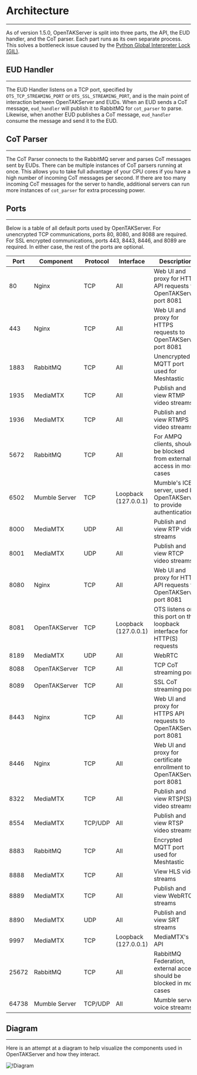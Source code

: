 # Architecture

***

As of version 1.5.0, OpenTAKServer is split into three parts, the API, the EUD handler, and the CoT parser. Each part runs as its
own separate process. This solves a bottleneck issue caused by the [Python Global Interpreter Lock (GIL)](https://wiki.python.org/moin/GlobalInterpreterLock).

## EUD Handler

***

The EUD Handler listens on a TCP port, specified by `OTS_TCP_STREAMING_PORT` or `OTS_SSL_STREAMING_PORT`, and is the main point of
interaction between OpenTAKServer and EUDs. When an EUD sends a CoT message, `eud_handler` will publish it to RabbitMQ for `cot_parser`
to parse. Likewise, when another EUD publishes a CoT message, `eud_handler` consume the message and send it to the EUD.

## CoT Parser

***

The CoT Parser connects to the RabbitMQ server and parses CoT messages sent by EUDs. There can be multiple instances of CoT parsers
running at once. This allows you to take full advantage of your CPU cores if you have a high number of incoming CoT messages per second.
If there are too many incoming CoT messages for the server to handle, additional servers can run more instances of `cot_parser`
for extra processing power.

## Ports

***

Below is a table of all default ports used by OpenTAKServer. For unencrypted TCP communications, ports 80, 8080, and 8088 are required.
For SSL encrypted communications, ports 443, 8443, 8446, and 8089 are required. In either case, the rest of the ports are optional.

| Port  | Component     | Protocol | Interface            | Description                                                             |
|-------|---------------|----------|----------------------|-------------------------------------------------------------------------|
| 80    | Nginx         | TCP      | All                  | Web UI and proxy for HTTP API requests to OpenTAKServer port 8081       |
| 443   | Nginx         | TCP      | All                  | Web UI and proxy for HTTPS requests to OpenTAKServer port 8081          |
| 1883  | RabbitMQ      | TCP      | All                  | Unencrypted MQTT port used for Meshtastic                               |
| 1935  | MediaMTX      | TCP      | All                  | Publish and view RTMP video streams                                     |
| 1936  | MediaMTX      | TCP      | All                  | Publish and view RTMPS video streams                                    |
| 5672  | RabbitMQ      | TCP      | All                  | For AMPQ clients, should be blocked from external access in most cases  |
| 6502  | Mumble Server | TCP      | Loopback (127.0.0.1) | Mumble's ICE server, used by OpenTAKServer to provide authentication    |
| 8000  | MediaMTX      | UDP      | All                  | Publish and view RTP video streams                                      |
| 8001  | MediaMTX      | UDP      | All                  | Publish and view RTCP video streams                                     |
| 8080  | Nginx         | TCP      | All                  | Web UI and proxy for HTTP API requests to OpenTAKServer port 8081       |
| 8081  | OpenTAKServer | TCP      | Loopback (127.0.0.1) | OTS listens on this port on the loopback interface for HTTP(S) requests |
| 8189  | MediaMTX      | UDP      | All                  | WebRTC                                                                  |
| 8088  | OpenTAKServer | TCP      | All                  | TCP CoT streaming port                                                  |
| 8089  | OpenTAKServer | TCP      | All                  | SSL CoT streaming port                                                  |
| 8443  | Nginx         | TCP      | All                  | Web UI and proxy for HTTPS API requests to OpenTAKServer port 8081      |
| 8446  | Nginx         | TCP      | All                  | Web UI and proxy for certificate enrollment to OpenTAKServer port 8081  |
| 8322  | MediaMTX      | TCP      | All                  | Publish and view RTSP(S) video streams                                  |
| 8554  | MediaMTX      | TCP/UDP  | All                  | Publish and view RTSP video streams                                     |
| 8883  | RabbitMQ      | TCP      | All                  | Encrypted MQTT port used for Meshtastic                                 |
| 8888  | MediaMTX      | TCP      | All                  | View HLS video streams                                                  |
| 8889  | MediaMTX      | TCP      | All                  | Publish and view WebRTC streams                                         |
| 8890  | MediaMTX      | UDP      | All                  | Publish and view SRT streams                                            |
| 9997  | MediaMTX      | TCP      | Loopback (127.0.0.1) | MediaMTX's API                                                          |
| 25672 | RabbitMQ      | TCP      | All                  | RabbitMQ Federation, external access should be blocked in most cases    |
| 64738 | Mumble Server | TCP/UDP  | All                  | Mumble server voice streams                                             |

## Diagram

***

Here is an attempt at a diagram to help visualize the components used in OpenTAKServer and how they interact.

![!Diagram](images/diagram.png)